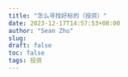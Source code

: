 ```yaml
---
title: "怎么寻找好标的（投资）"
date: 2023-12-17T14:57:53+08:00
author: "Sean Zhu"
slug:
draft: false
toc: false
tags: 投资
---
```

